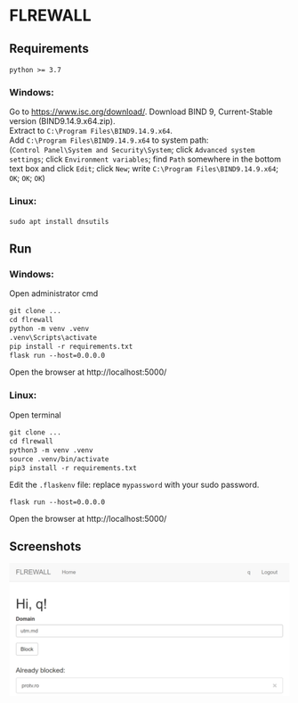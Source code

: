 # FLREWALL

## Requirements
```
python >= 3.7
```
### Windows:  
Go to https://www.isc.org/download/.
Download BIND 9, Current-Stable version (BIND9.14.9.x64.zip).  
Extract to `C:\Program Files\BIND9.14.9.x64`.  
Add `C:\Program Files\BIND9.14.9.x64` to system path:  
(`Control Panel\System and Security\System`; click `Advanced system settings`; click `Environment variables`; find `Path` somewhere in the bottom text box and click `Edit`; click `New`; write `C:\Program Files\BIND9.14.9.x64`; `OK`; `OK`; `OK`)

### Linux:
`sudo apt install dnsutils`

## Run

### Windows:  
Open administrator cmd
```
git clone ...
cd flrewall
python -m venv .venv
.venv\Scripts\activate
pip install -r requirements.txt
flask run --host=0.0.0.0
```
Open the browser at http://localhost:5000/

### Linux:
Open terminal
```
git clone ...
cd flrewall
python3 -m venv .venv
source .venv/bin/activate
pip3 install -r requirements.txt
```
Edit the `.flaskenv` file: replace `mypassword` with your sudo password.

```
flask run --host=0.0.0.0
```
Open the browser at http://localhost:5000/

## Screenshots
![Image of Yaktocat](index.png)